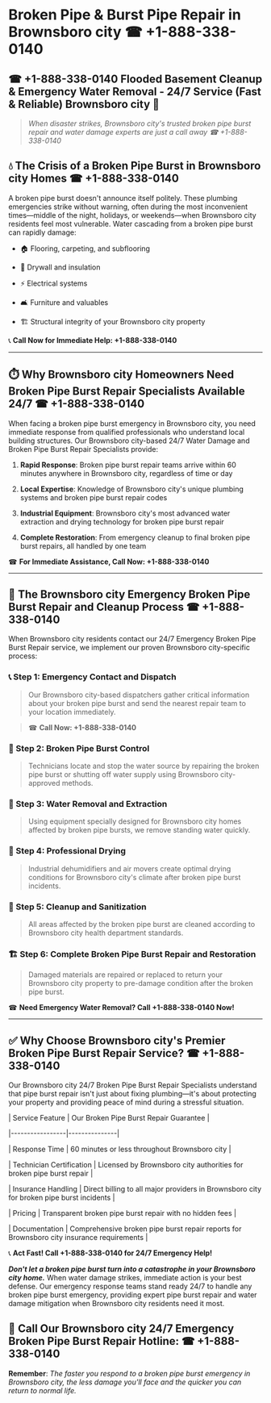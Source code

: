 # Broken Pipe & Burst Pipe Repair in Brownsboro city ☎ +1-888-338-0140  
## ☎ +1-888-338-0140 Flooded Basement Cleanup & Emergency Water Removal - 24/7 Service (Fast & Reliable) Brownsboro city 🚨  

> *When disaster strikes, Brownsboro city's trusted broken pipe burst repair and water damage experts are just a call away ☎ +1-888-338-0140*  

## 💧 The Crisis of a Broken Pipe Burst in Brownsboro city Homes ☎ +1-888-338-0140  

A broken pipe burst doesn't announce itself politely. These plumbing emergencies strike without warning, often during the most inconvenient times—middle of the night, holidays, or weekends—when Brownsboro city residents feel most vulnerable. Water cascading from a broken pipe burst can rapidly damage:  

* 🏠 Flooring, carpeting, and subflooring  
* 🧱 Drywall and insulation  
* ⚡ Electrical systems  
* 🛋️ Furniture and valuables  
* 🏗️ Structural integrity of your Brownsboro city property  

📞 **Call Now for Immediate Help: +1-888-338-0140**  

---  

## ⏱️ Why Brownsboro city Homeowners Need Broken Pipe Burst Repair Specialists Available 24/7 ☎ +1-888-338-0140  

When facing a broken pipe burst emergency in Brownsboro city, you need immediate response from qualified professionals who understand local building structures. Our Brownsboro city-based 24/7 Water Damage and Broken Pipe Burst Repair Specialists provide:  

1. **Rapid Response**: Broken pipe burst repair teams arrive within 60 minutes anywhere in Brownsboro city, regardless of time or day  
2. **Local Expertise**: Knowledge of Brownsboro city's unique plumbing systems and broken pipe burst repair codes  
3. **Industrial Equipment**: Brownsboro city's most advanced water extraction and drying technology for broken pipe burst repair  
4. **Complete Restoration**: From emergency cleanup to final broken pipe burst repairs, all handled by one team  

☎ **For Immediate Assistance, Call Now: +1-888-338-0140**  

---  

## 🔧 The Brownsboro city Emergency Broken Pipe Burst Repair and Cleanup Process ☎ +1-888-338-0140  

When Brownsboro city residents contact our 24/7 Emergency Broken Pipe Burst Repair service, we implement our proven Brownsboro city-specific process:  

### 📞 Step 1: Emergency Contact and Dispatch  
> Our Brownsboro city-based dispatchers gather critical information about your broken pipe burst and send the nearest repair team to your location immediately.  
> ☎ **Call Now: +1-888-338-0140**  

### 🚿 Step 2: Broken Pipe Burst Control  
> Technicians locate and stop the water source by repairing the broken pipe burst or shutting off water supply using Brownsboro city-approved methods.  

### 🌊 Step 3: Water Removal and Extraction  
> Using equipment specially designed for Brownsboro city homes affected by broken pipe bursts, we remove standing water quickly.  

### 💨 Step 4: Professional Drying  
> Industrial dehumidifiers and air movers create optimal drying conditions for Brownsboro city's climate after broken pipe burst incidents.  

### 🧼 Step 5: Cleanup and Sanitization  
> All areas affected by the broken pipe burst are cleaned according to Brownsboro city health department standards.  

### 🏗️ Step 6: Complete Broken Pipe Burst Repair and Restoration  
> Damaged materials are repaired or replaced to return your Brownsboro city property to pre-damage condition after the broken pipe burst.  

☎ **Need Emergency Water Removal? Call +1-888-338-0140 Now!**  

---  

## ✅ Why Choose Brownsboro city's Premier Broken Pipe Burst Repair Service? ☎ +1-888-338-0140  

Our Brownsboro city 24/7 Broken Pipe Burst Repair Specialists understand that pipe burst repair isn't just about fixing plumbing—it's about protecting your property and providing peace of mind during a stressful situation.  

| Service Feature | Our Broken Pipe Burst Repair Guarantee |  
|-----------------|---------------|  
| Response Time | 60 minutes or less throughout Brownsboro city |  
| Technician Certification | Licensed by Brownsboro city authorities for broken pipe burst repair |  
| Insurance Handling | Direct billing to all major providers in Brownsboro city for broken pipe burst incidents |  
| Pricing | Transparent broken pipe burst repair with no hidden fees |  
| Documentation | Comprehensive broken pipe burst repair reports for Brownsboro city insurance requirements |  

📞 **Act Fast! Call +1-888-338-0140 for 24/7 Emergency Help!**  

***Don't let a broken pipe burst turn into a catastrophe in your Brownsboro city home.*** When water damage strikes, immediate action is your best defense. Our emergency response teams stand ready 24/7 to handle any broken pipe burst emergency, providing expert pipe burst repair and water damage mitigation when Brownsboro city residents need it most.  

## 📱 Call Our Brownsboro city 24/7 Emergency Broken Pipe Burst Repair Hotline: ☎ +1-888-338-0140  

**Remember**: *The faster you respond to a broken pipe burst emergency in Brownsboro city, the less damage you'll face and the quicker you can return to normal life.*
